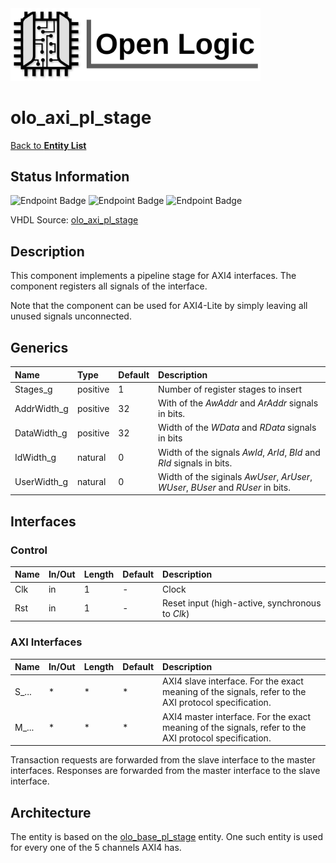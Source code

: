 <img src="../Logo.png" alt="Logo" width="400">

# olo_axi_pl_stage

[Back to **Entity List**](../EntityList.md)

## Status Information

![Endpoint Badge](https://img.shields.io/endpoint?url=https://storage.googleapis.com/open-logic-badges/coverage/olo_axi_pl_stage.json?cacheSeconds=0) ![Endpoint Badge](https://img.shields.io/endpoint?url=https://storage.googleapis.com/open-logic-badges/branches/olo_axi_pl_stage.json?cacheSeconds=0) ![Endpoint Badge](https://img.shields.io/endpoint?url=https://storage.googleapis.com/open-logic-badges/issues/olo_axi_pl_stage.json?cacheSeconds=0)

VHDL Source: [olo_axi_pl_stage](../../src/axi/vhdl/olo_axi_pl_stage.vhd)

## Description

This component implements a pipeline stage for AXI4 interfaces. The component registers all signals of the interface.

Note that the component can be used for AXI4-Lite by simply leaving all unused signals unconnected.

## Generics

| Name        | Type     | Default | Description                                                  |
| :---------- | :------- | ------- | :----------------------------------------------------------- |
| Stages_g    | positive | 1       | Number of register stages to insert                          |
| AddrWidth_g | positive | 32      | With of the *AwAddr* and *ArAddr* signals in bits.           |
| DataWidth_g | positive | 32      | Width of the *WData* and *RData* signals in bits             |
| IdWidth_g   | natural  | 0       | Width of the signals *AwId*, *ArId*, *BId* and *RId* signals in bits. |
| UserWidth_g | natural  | 0       | Width of the siginals *AwUser*, *ArUser*, *WUser*, *BUser* and *RUser* in bits. |

## Interfaces

### Control

| Name | In/Out | Length | Default | Description                                     |
| :--- | :----- | :----- | ------- | :---------------------------------------------- |
| Clk  | in     | 1      | -       | Clock                                           |
| Rst  | in     | 1      | -       | Reset input (high-active, synchronous to *Clk*) |

### AXI Interfaces

| Name  | In/Out | Length | Default | Description                                                  |
| :---- | :----- | :----- | ------- | :----------------------------------------------------------- |
| S_... | *      | *      | *       | AXI4 slave interface. For the exact meaning of the signals, refer to the AXI protocol specification. |
| M_... | *      | *      | *       | AXI4 master interface. For the exact meaning of the signals, refer to the AXI protocol specification. |

Transaction requests are forwarded from the slave interface to the master interfaces. Responses are forwarded from the master interface to the slave interface.

## Architecture

The entity is based on the [olo_base_pl_stage](../base/olo_base_pl_stage.md) entity. One such entity is used for every one of the 5 channels AXI4 has.
